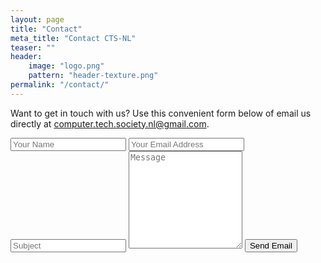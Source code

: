 ```yaml
---
layout: page
title: "Contact"
meta_title: "Contact CTS-NL"
teaser: ""
header:
    image: "logo.png"
    pattern: "header-texture.png"
permalink: "/contact/"
---
```


Want to get in touch with us? Use this convenient form below of email us directly at
[computer.tech.society.nl@gmail.com](mailto:computer.tech.society.nl@gmail.com).

<form id="contact-form" action="https://formspree.io/f/qqqxdopwqkr" method="POST">
	<input type="hidden" name="_next" value="{{site.url}}/contact-thankyou/">
	<input type="hidden" name="_format" value="plain" />
	<input type="text" name="_gotcha" style="display:none" />
	<input type="text" name="name" placeholder="Your Name"/>
	<input type="email" name="email" placeholder="Your Email Address"/>
	<input type="text" name="_subject" placeholder="Subject" />
	<textarea rows="10" name="message" placeholder="Message"></textarea>
	<button id="contact-form-button" type="submit" class="expanded">Send Email</button>
</form>
<div style="display: none" id="contact-form-success">{% include alert text='Thanks! We will get back to you soon!' %}</div>
<div style="display: none" id="contact-form-error">{% include alert alert='Please try again, or contact us via the email address above!' %}</div>

<script>
  window.addEventListener("DOMContentLoaded", function() {

    // get the form elements defined in your form HTML above
    
    var form = document.getElementById("contact-form");
    var button = document.getElementById("contact-form-button");
    var status_success = document.getElementById("contact-form-success");
    var status_error = document.getElementById("contact-form-error");

    // Success and Error functions for after the form is submitted
    
    function success() {
      form.reset();
      status_error.style = "display: none";
      button.style = "display: none ";
      status_success.style = "display: block";
    }

    function error() {
      status_success.style = "display: none";
      status_error.style = "display: block";
      status.innerHTML = "Oops! There was a problem.";
    }

    // handle the form submission event

    form.addEventListener("submit", function(ev) {
      ev.preventDefault();
      var data = new FormData(form);
      ajax(form.method, form.action, data, success, error);
    });
  });
  
  // helper function for sending an AJAX request

  function ajax(method, url, data, success, error) {
    var xhr = new XMLHttpRequest();
    xhr.open(method, url);
    xhr.setRequestHeader("Accept", "application/json");
    xhr.onreadystatechange = function() {
      if (xhr.readyState !== XMLHttpRequest.DONE) return;
      if (xhr.status === 200) {
        success(xhr.response, xhr.responseType);
      } else {
        error(xhr.status, xhr.response, xhr.responseType);
      }
    };
    xhr.send(data);
  }
</script>
